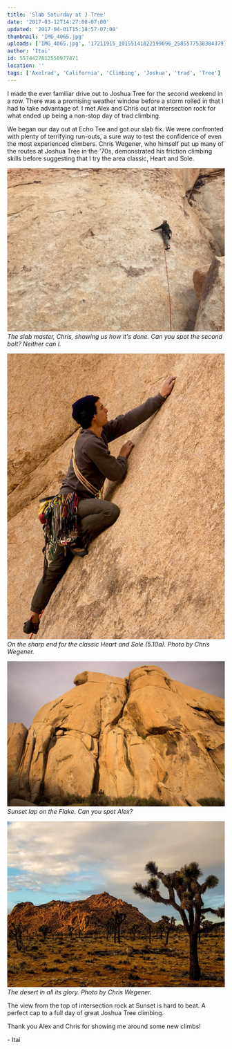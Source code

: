 ```yaml
---
title: 'Slab Saturday at J Tree'
date: '2017-03-12T14:27:00-07:00'
updated: '2017-04-01T15:18:57-07:00'
thumbnail: 'IMG_4065.jpg'
uploads: ['IMG_4065.jpg', '17211915_10155141822199096_2585577538384379766_o.jpg', '17192346_10155141823424096_8955559923503349275_o.jpg', '16819221_10155092356289096_5818588970824874555_o.jpg']
author: 'Itai'
id: 5574427812550977871
location: ''
tags: ['Axelrad', 'California', 'Climbing', 'Joshua', 'trad', 'Tree']
---
```

I made the ever familiar drive out to Joshua Tree for the second weekend in a row. There was a promising weather window before a storm rolled in that I had to take advantage of. I met Alex and Chris out at intersection rock for what ended up being a non-stop day of trad climbing.

We began our day out at Echo Tee and got our slab fix. We were confronted with plenty of terrifying run-outs, a sure way to test the confidence of even the most experienced climbers. Chris Wegener, who himself put up many of the routes at Joshua Tree in the '70s, demonstrated his friction climbing skills before suggesting that I try the area classic, Heart and Sole.

![image alt](uploads/IMG_4065.jpg)*The slab master, Chris, showing us how it's done. Can you spot the second bolt? Neither can I.*

![image alt](uploads/17211915_10155141822199096_2585577538384379766_o.jpg)*On the sharp end for the classic Heart and Sole (5.10a). Photo by Chris Wegener.*

![image alt](uploads/17192346_10155141823424096_8955559923503349275_o.jpg)*Sunset lap on the Flake. Can you spot Alex?*

![image alt](uploads/16819221_10155092356289096_5818588970824874555_o.jpg)*The desert in all its glory. Photo by Chris Wegener.*

The view from the top of intersection rock at Sunset is hard to beat. A perfect cap to a full day of great Joshua Tree climbing. 

Thank you Alex and Chris for showing me around some new climbs!

\- Itai
